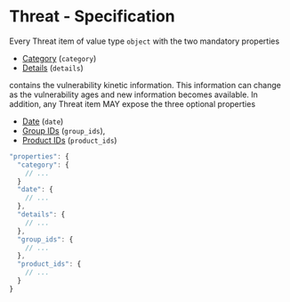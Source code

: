 # Threat - Specification

Every Threat item of value type `object` with the two mandatory properties

* [Category](threat/category-spec.en.md) (`category`)
* [Details](threat/details-spec.en.md) (`details`)

contains the vulnerability kinetic information. This information can change as the vulnerability ages and new information becomes available.
In addition, any Threat item MAY expose the three optional properties

* [Date](threat/date-spec.en.md) (`date`)
* [Group IDs](threat/group_ids-spec.en.md) (`group_ids`),
* [Product IDs](threat/product_ids-spec.en.md) (`product_ids`)

```javascript
"properties": {
  "category": {
    // ...
  }
  "date": {
    // ...
  },
  "details": {
    // ...
  },
  "group_ids": {
    // ...
  },
  "product_ids": {
    // ...
  }
}
```
